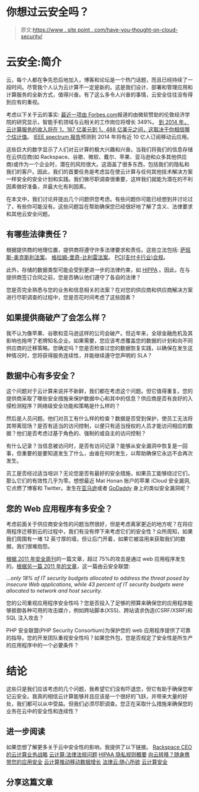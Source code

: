 # 你想过云安全吗？

> 原文:[https://www . site point . com/have-you-thought-on-cloud-security/](https://www.sitepoint.com/have-you-thought-about-cloud-security/)

# 云安全:简介

云，每个人都在争先恐后地加入，博客和论坛是一个热门话题，而且已经持续了一段时间。尽管我个人认为云计算不一定是新的。这是我们设计、部署和管理应用和计算服务的全新方式，值得兴奋。有了这么多令人兴奋的事情，云安全往往没有得到应有的重视。

考虑以下关于云的事实:
[最近一项由 Forbes.com](http://www2.lse.ac.uk/newsAndMedia/news/archives/2012/01/cloud.aspx)报道的由微软赞助的伦敦经济学院的研究显示，智能手机领域与云相关的工作岗位将增长 349%。
[到 2014 年，云计算服务的收入将在 1，187 亿美元到 1，488 亿美元之间，这取决于你相信哪个估计值](http://blogs.wsj.com/digits/2011/04/21/more-predictions-on-the-huge-growth-of-cloud-computing/)。
[IEEE spectrum 报告](http://spectrum.ieee.org/telecom/wireless/cloud-computing-drives-mobile-data-growth)预测到 2014 年将有近 10 亿人订阅移动云应用。

这些巨大的数字显示了人们对云计算的极大兴趣和兴奋。当我们将我们的信息存储在云供应商(如 Rackspace、谷歌、微软、戴尔、苹果、亚马逊和众多其他供应商)或作为一个企业时，潜在的风险很大。这涵盖了很多东西，包括我们的隐私和我们的客户。因此，我们的首要任务是考虑旨在使云计算与任何其他技术解决方案一样安全的安全计划和实践。我们做尽职调查很重要，这样我们就能为潜在的不利因素做好准备，并最大化有利因素。

在本文中，我们讨论并提出几个问题供您考虑。有些问题你可能已经想到并讨论过了，有些你可能没有。这些问题旨在帮助确保您已经很好地了解了含义、法律要求和其他云安全问题。

## 有哪些法律责任？

根据提供商的地理位置，提供商将遵守许多法律要求和责任。这些立法包括:
[萨班斯-奥克斯利法案](http://www.soxlaw.com/)。
[格拉姆-里奇-比利雷法案](http://www.ftc.gov/privacy/glbact/glbsub1.htm)。
[PCI(支付卡行业)合规](https://www.pcisecuritystandards.org/)。

此外，存储的数据类型可能会受到更进一步的法律约束，如 [HIPPA](http://www.hhs.gov/ocr/privacy/hipaa/understanding/summary/index.html) 。因此，在与提供商签订合同之前，您是否确认他们遵守了各自的法律？

您是否完全熟悉与您的业务和信息相关的法案？在对您的供应商和供应商解决方案进行尽职调查的过程中，您是否花时间考虑了这些因素？

## 如果提供商破产了会怎么样？

我不认为像苹果、谷歌和亚马逊这样的公司会破产。但近年来，全球金融危机及其影响也拖垮了老牌知名企业。如果需要，您应该考虑覆盖您的数据的计划和向不同供应商的迁移策略。您确定吗？您是否检查过您的数据恢复实践，以确保在发生这种情况时，您将获得服务连续性，并能继续遵守您声明的 SLA？

## 数据中心有多安全？

这个问题对于云计算来说并不新鲜，我们都在考虑这个问题。但它值得重复。您的提供商采取了哪些安全措施来保护数据中心和其中的信息？供应商是否有良好的入侵检测程序？网络级安全功能和策略是什么样的？

然后是人员问题。他们对员工有什么样的检查？数据是否受到保护，使员工无法将其带离现场？是否有适当的访问控制，以便只有适当授权的人员才能访问相应的数据？他们是否考虑过基于角色的、强制的或自主的访问控制？

有什么记录？当信息被访问时，是否有访问记录？能够从安全漏洞中恢复是一回事，但重要的是要知道发生了什么，由谁在何时发生，以帮助确保它永远不会再次发生。

员工是否经过适当培训？无论您是否有最好的安全措施，如果员工能够绕过它们，那么它们的有效性几乎为零。想想最近 Mat Honan 账户的苹果 iCloud 安全漏洞,它点燃了博客和 Twitter。发生在[亚马逊](http://www.telegraph.co.uk/technology/apple/9461218/Apple-and-Amazon-review-security-after-hack.html)或者 [GoDaddy](http://www.americanbanker.com/issues/176_186/godaddy-breach-details-1042485-1.html) 身上的类似安全漏洞呢？

## 您的 Web 应用程序有多安全？

考虑前面关于供应商安全性的问题当然很好，但是考虑离家更近的地方呢？在将应用程序迁移到云的过程中，我们有没有停下来考虑它们的安全性？众所周知，如果我们周围有一堵 12 英寸厚的墙，但让后门开着，如果它被滥用来获取我们的数据，我们很难抱怨。

[根据 2011 年安全周刊](http://www.securityweek.com/addressing-cloud-security-concerns-key-issues-and-recommendations)的一篇文章，超过 75%的攻击是通过 web 应用程序发生的。[根据另一篇 2011 年的文章](https://blog.cloudsecurityalliance.org/2011/01/27/moving-to-the-cloud-take-your-application-security-with-you/)，这一篇由云安全联盟:

<address>…only 18% of IT security budgets allocated to address the threat posed by insecure Web applications, while 43 percent of IT security budgets were allocated to network and host security.</address>

您的公司重视应用程序安全性吗？您是否投入了足够的预算来确保您的应用程序能够抵御各种可用的攻击媒介，例如跨站脚本(XSS)、跨站请求伪造(CSRF/XSRF)和 SQL 注入攻击？

PHP 安全联盟(PHP Security Consortium)为保护您的 web 应用程序提供了可靠的指导。您的开发团队重视安全性吗？如果您外包，您是否规定了安全性是所生产的应用程序中的一个必要条件？

# 结论

这些只是我们应该考虑的几个问题，我希望它们没有吓退您，但它有助于确保您牢记云安全。我真的相信云计算能够并且应该是一个很好的飞跃，并带来大量的好处，我们都可以从中受益。但我们必须尽职调查。您正在采取什么措施来确保您的业务在云中的安全性和连续性？

## 进一步阅读

如果您想了解更多关于云中安全性的影响，我提供了以下链接。
[Rackspace CEO 的云计算业务战略](http://www.businessweek.com/videos/2012-04-16/rackspace-ceos-cloud-computing-business-strategy)
[云计算:法律法规问题](http://technet.microsoft.com/en-us/magazine/hh994647.aspx)
[HIPAA 隐私规则概要](http://www.hhs.gov/ocr/privacy/hipaa/understanding/summary/index.html)
[向云转移？随身携带您的应用安全](https://blog.cloudsecurityalliance.org/2011/01/27/moving-to-the-cloud-take-your-application-security-with-you/)
[云计算推动移动数据增长](http://spectrum.ieee.org/telecom/wireless/cloud-computing-drives-mobile-data-growth)
[法律云:随心所欲](http://cloudsecurity.org/blog/2009/05/08/legal-cloud-have-it-your-way.html)
[云计算安全](http://en.wikipedia.org/wiki/Cloud_computing_security)

## 分享这篇文章
